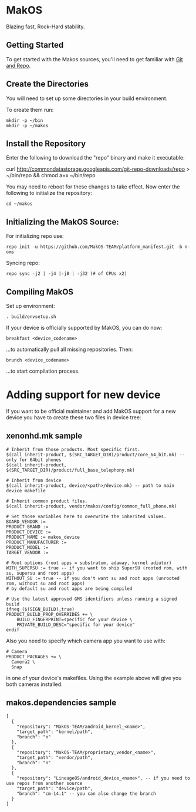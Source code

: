 MakOS
===========
Blazing fast, Rock-Hard stability. 

Getting Started
---------------
To get started with the Makos sources, you'll need to get
familiar with [Git and Repo](http://source.android.com/source/version-control.html).


Create the Directories
----------------------

You will need to set up some directories in your build environment.

To create them run:

    mkdir -p ~/bin
    mkdir -p ~/makos


Install the Repository
----------------------

Enter the following to download the "repo" binary and make it executable:

curl http://commondatastorage.googleapis.com/git-repo-downloads/repo > ~/bin/repo && chmod a+x ~/bin/repo

You may need to reboot for these changes to take effect. 
Now enter the following to initialize the repository:

    cd ~/makos


Initializing the MakOS Source:
---------------

For initializing repo use:

    repo init -u https://github.com/MakOS-TEAM/platform_manifest.git -b n-oms

Syncing repo:

    repo sync -j2 | -j4 |-j8 | -j32 (# of CPUs x2)


Compiling MakOS
---------------

Set up environment:

    . build/envsetup.sh
    
If your device is officially supported by MakOS, you can do now:

    breakfast <device_codename>
    
...to automatically pull all missing repositories. Then:

    brunch <device_codename>
    
...to start compilation process.


Adding support for new device
================

If you want to be official maintainer and add MakOS support for a new device you have to create these two files in device tree:

xenonhd.mk sample
----------

    # Inherit from those products. Most specific first.
    $(call inherit-product, $(SRC_TARGET_DIR)/product/core_64_bit.mk) -- only for 64bit phones
    $(call inherit-product, $(SRC_TARGET_DIR)/product/full_base_telephony.mk)

    # Inherit from device
    $(call inherit-product, device/<path>/device.mk) -- path to main device makefile

    # Inherit common product files.
    $(call inherit-product, vendor/makos/config/common_full_phone.mk)

    # Set those variables here to overwrite the inherited values.
    BOARD_VENDOR := 
    PRODUCT_BRAND := 
    PRODUCT_DEVICE := 
    PRODUCT_NAME := makos_device
    PRODUCT_MANUFACTURER := 
    PRODUCT_MODEL := 
    TARGET_VENDOR := 

    # Root options (root apps = substratum, adaway, kernel adiutor)
    WITH_SUPERSU := true -- if you want to ship SuperSU (rooted rom, with su, supersu and root apps)
    WITHOUT_SU := true -- if you don't want su and root apps (unrooted rom, without su and root apps)
    # by default su and root apps are being compiled

    # Use the latest approved GMS identifiers unless running a signed build
    ifneq ($(SIGN_BUILD),true)
    PRODUCT_BUILD_PROP_OVERRIDES += \
        BUILD_FINGERPRINT=specific for your device \
        PRIVATE_BUILD_DESC="specific for your device"
    endif

Also you need to specify which camera app you want to use with: 

    # Camera
    PRODUCT_PACKAGES += \
      Camera2 \
      Snap
      
in one of your device's makefiles. Using the example above will give you both cameras installed.

makos.dependencies sample
----------

    [
      {
        "repository": "MakOS-TEAM/android_kernel_<name>",
        "target_path": "kernel/path",
        "branch": "n"
      },
      {
        "repository": "MakOS-TEAM/proprietary_vendor_<name>",
        "target_path": "vendor/path",
        "branch": "n"
      },
      {
        "repository": "LineageOS/android_device_<name>", -- if you need to use repos from another source
        "target_path": "device/path",
        "branch": "cm-14.1" -- you can also change the branch
      }
    ]
